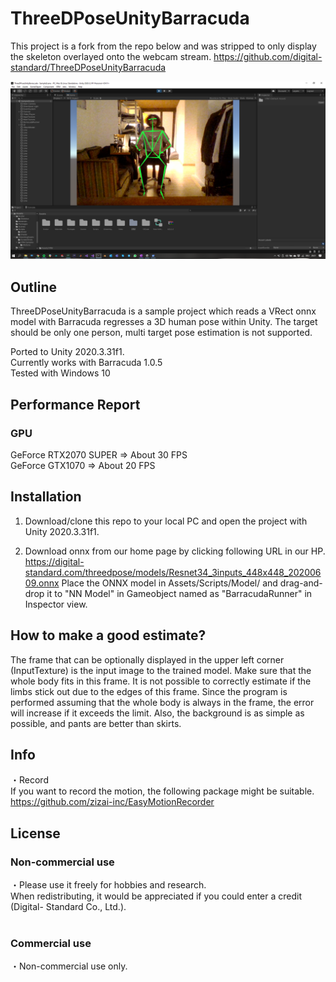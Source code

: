# ThreeDPoseUnityBarracuda
This project is a fork from the repo below and was stripped to only display the skeleton overlayed onto the webcam stream.
https://github.com/digital-standard/ThreeDPoseUnityBarracuda

![demo](Assets/StreamingAssets/ScreenShots/skeleton.png)

## Outline
ThreeDPoseUnityBarracuda is a sample project which reads a VRect onnx model with Barracuda regresses a 3D human pose within Unity. The target should be only one person, multi target pose estimation is not supported. </br>

Ported to Unity 2020.3.31f1.  
Currently works with Barracuda 1.0.5  
Tested with Windows 10

## Performance Report
### GPU </br>
GeForce RTX2070 SUPER ⇒ About 30 FPS </br>
GeForce GTX1070 ⇒ About 20 FPS </br>

## Installation
1. Download/clone this repo to your local PC and open the project with Unity 2020.3.31f1.

2. Download onnx from our home page by clicking following URL in our HP.</br>
   https://digital-standard.com/threedpose/models/Resnet34_3inputs_448x448_20200609.onnx
   Place the ONNX model in Assets/Scripts/Model/ 
   and drag-and-drop it to "NN Model" in Gameobject named as "BarracudaRunner" in Inspector view.
     

## How to make a good estimate?

The frame that can be optionally displayed in the upper left corner (InputTexture) is the input image to the trained model.
Make sure that the whole body fits in this frame.
It is not possible to correctly estimate if the limbs stick out due to the edges of this frame. Since the program is performed assuming that the whole body is always in the frame, the error will increase if it exceeds the limit.
Also, the background is as simple as possible, and pants are better than skirts.

## Info
・Record</br>
If you want to record the motion, the following package might be suitable.</br>
https://github.com/zizai-inc/EasyMotionRecorder</br>

## License
### Non-commercial use</br>
・Please use it freely for hobbies and research. </br>
  When redistributing, it would be appreciated if you could enter a credit (Digital-  Standard Co., Ltd.).</br></br>

### Commercial use</br>
・Non-commercial use only.</br>
  
